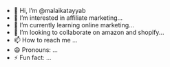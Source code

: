 - 👋 Hi, I’m @malaikatayyab
- 👀 I’m interested in affiliate marketing...
- 🌱 I’m currently learning online marketing...
- 💞️ I’m looking to collaborate on amazon and shopify...
- 📫 How to reach me ...
- 😄 Pronouns: ...
- ⚡ Fun fact: ...

<!---
malaikatayyab/malaikatayyab is a ✨ special ✨ repository because its `README.md` (this file) appears on your GitHub profile.
You can click the Preview link to take a look at your changes.
--->
